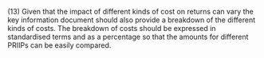 (13) Given that the impact of different kinds of cost on returns can vary the key information document should also provide a breakdown of the different kinds of costs. The breakdown of costs should be expressed in standardised terms and as a percentage so that the amounts for different PRIIPs can be easily compared.